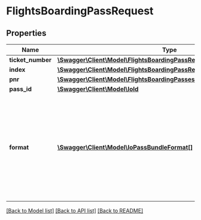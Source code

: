 # FlightsBoardingPassRequest

## Properties
Name | Type | Description | Notes
------------ | ------------- | ------------- | -------------
**ticket_number** | [**\Swagger\Client\Model\FlightsBoardingPassRecordRequestByTicketNumber**](FlightsBoardingPassRecordRequestByTicketNumber.md) |  | [optional] 
**index** | [**\Swagger\Client\Model\FlightsBoardingPassRecordRequestByIndex**](FlightsBoardingPassRecordRequestByIndex.md) |  | [optional] 
**pnr** | [**\Swagger\Client\Model\FlightsBoardingPassesForBookingRequest**](FlightsBoardingPassesForBookingRequest.md) |  | [optional] 
**pass_id** | [**\Swagger\Client\Model\IoId**](IoId.md) |  | [optional] 
**format** | [**\Swagger\Client\Model\IoPassBundleFormat[]**](IoPassBundleFormat.md) | Optional. If omitted, return the URL to the web pass landing page. Not used when getting or deleting the underlying boarding pass record. | [optional] 

[[Back to Model list]](../../README.md#documentation-for-models) [[Back to API list]](../../README.md#documentation-for-api-endpoints) [[Back to README]](../../README.md)

